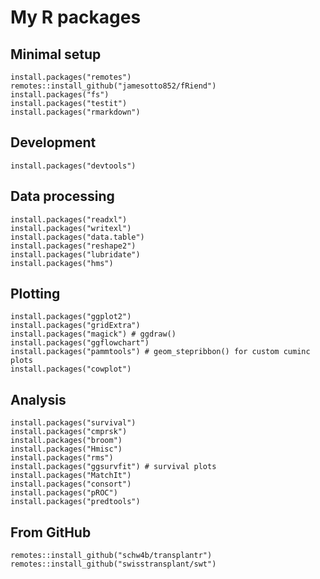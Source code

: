 # My R packages

## Minimal setup
    install.packages("remotes")
    remotes::install_github("jamesotto852/fRiend")
    install.packages("fs")
    install.packages("testit")
    install.packages("rmarkdown")

## Development
    install.packages("devtools")

## Data processing
    install.packages("readxl")
    install.packages("writexl")
    install.packages("data.table")
    install.packages("reshape2")
    install.packages("lubridate")
    install.packages("hms")

## Plotting
    install.packages("ggplot2")
    install.packages("gridExtra")
    install.packages("magick") # ggdraw()
    install.packages("ggflowchart")
    install.packages("pammtools") # geom_stepribbon() for custom cuminc plots
    install.packages("cowplot")

## Analysis
    install.packages("survival")
    install.packages("cmprsk")
    install.packages("broom")
    install.packages("Hmisc")
    install.packages("rms")
    install.packages("ggsurvfit") # survival plots
    install.packages("MatchIt")
    install.packages("consort")
    install.packages("pROC")
    install.packages("predtools")
    
## From GitHub
    remotes::install_github("schw4b/transplantr")
    remotes::install_github("swisstransplant/swt")
